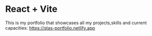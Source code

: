 # React + Vite

This is my portfolio that showcases all my projects,skills and current capacities:
https://stas-portfolio.netlify.app
